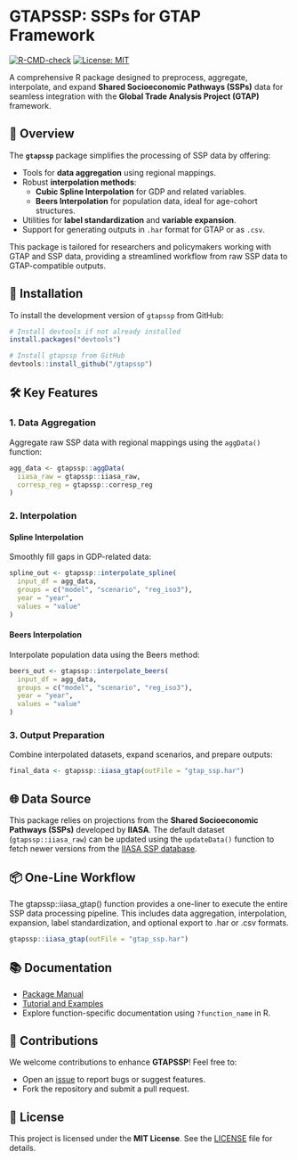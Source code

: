 # GTAPSSP: SSPs for GTAP Framework

<!-- badges: start -->
[![R-CMD-check](https://github.com/tsimonato/gtapssp/actions/workflows/R-CMD-check.yaml/badge.svg)](https://github.com/tsimonato/gtapssp/actions/workflows/R-CMD-check.yaml)
[![License: MIT](https://img.shields.io/badge/License-MIT-blue.svg)](LICENSE)  
<!-- badges: end -->


A comprehensive R package designed to preprocess, aggregate, interpolate, and expand **Shared Socioeconomic Pathways (SSPs)** data for seamless integration with the **Global Trade Analysis Project (GTAP)** framework.

## 📖 Overview

The **`gtapssp`** package simplifies the processing of SSP data by offering:

- Tools for **data aggregation** using regional mappings.
- Robust **interpolation methods**:
  - **Cubic Spline Interpolation** for GDP and related variables.
  - **Beers Interpolation** for population data, ideal for age-cohort structures.
- Utilities for **label standardization** and **variable expansion**.
- Support for generating outputs in `.har` format for GTAP or as `.csv`.

This package is tailored for researchers and policymakers working with GTAP and SSP data, providing a streamlined workflow from raw SSP data to GTAP-compatible outputs.

## 🚀 Installation

To install the development version of `gtapssp` from GitHub:

```R
# Install devtools if not already installed
install.packages("devtools")

# Install gtapssp from GitHub
devtools::install_github("/gtapssp")
```

## 🛠️ Key Features

### 1. **Data Aggregation**
Aggregate raw SSP data with regional mappings using the `aggData()` function:
```R
agg_data <- gtapssp::aggData(
  iiasa_raw = gtapssp::iiasa_raw,
  corresp_reg = gtapssp::corresp_reg
)
```

### 2. **Interpolation**
#### Spline Interpolation
Smoothly fill gaps in GDP-related data:
```R
spline_out <- gtapssp::interpolate_spline(
  input_df = agg_data,
  groups = c("model", "scenario", "reg_iso3"),
  year = "year",
  values = "value"
)
```

#### Beers Interpolation
Interpolate population data using the Beers method:
```R
beers_out <- gtapssp::interpolate_beers(
  input_df = agg_data,
  groups = c("model", "scenario", "reg_iso3"),
  year = "year",
  values = "value"
)
```

### 3. **Output Preparation**
Combine interpolated datasets, expand scenarios, and prepare outputs:
```R
final_data <- gtapssp::iiasa_gtap(outFile = "gtap_ssp.har")
```

## 🌐 Data Source

This package relies on projections from the **Shared Socioeconomic Pathways (SSPs)** developed by **IIASA**. The default dataset (`gtapssp::iiasa_raw`) can be updated using the `updateData()` function to fetch newer versions from the [IIASA SSP database](https://data.ece.iiasa.ac.at/ssp).

## 📦 One-Line Workflow

The gtapssp::iiasa_gtap() function provides a one-liner to execute the entire SSP data processing pipeline. This includes data aggregation, interpolation, expansion, label standardization, and optional export to .har or .csv formats.

```R
gtapssp::iiasa_gtap(outFile = "gtap_ssp.har")
```

## 📚 Documentation

- [Package Manual](https://github.com/tsimonato/gtapssp/blob/master/docs/gtapssp_0.0.0.9000.pdf)
- [Tutorial and Examples](https://tsimonato.github.io/gtapssp/)
- Explore function-specific documentation using `?function_name` in R.

## 🤝 Contributions

We welcome contributions to enhance **GTAPSSP**! Feel free to:
- Open an [issue](https://github.com//gtapssp/issues) to report bugs or suggest features.
- Fork the repository and submit a pull request.

## 📝 License

This project is licensed under the **MIT License**. See the [LICENSE](LICENSE) file for details.
